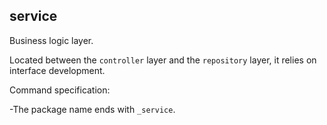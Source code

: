 ## service

Business logic layer.

Located between the `controller` layer and the `repository` layer, it relies on interface development.

Command specification:

-The package name ends with `_service`.
